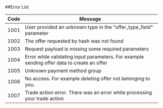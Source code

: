 ##Error List

| Code | Message |
| :--: | ------- |
| 1001 | User provided an unknown type in the "offer_type_field" parameter |
| 1002 | The offer requested by hash was not found |
| 1003 | Request payload is missing some required parameters |
| 1004 | Error while validating input parameters. For example sending offer data to create an offer |
| 1005 | Unknown payment method group |
| 1006 | No access. For example deleting offer not belonging to you. |
| 1007 | Trade action error. There was an error while processing your trade action |